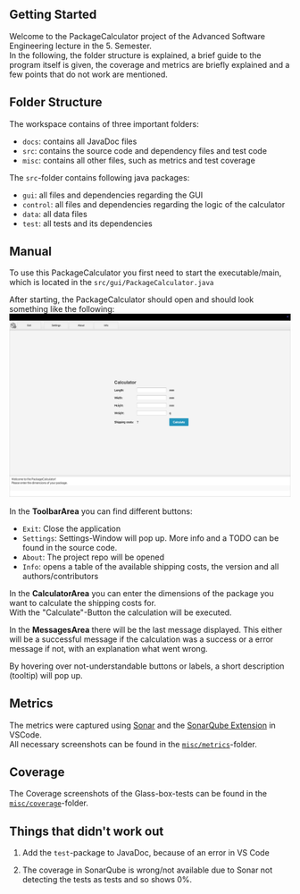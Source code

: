 ## Getting Started

Welcome to the PackageCalculator project of the Advanced Software Engineering lecture in the 5. Semester. <br>
In the following, the folder structure is explained, a brief guide to the program itself is given, the coverage and metrics are briefly explained and a few points that do not work are mentioned.
## Folder Structure

The workspace contains of three important folders:

- `docs`: contains all JavaDoc files
- `src`: contains the source code and dependency files and test code
- `misc`: contains all other files, such as metrics and test coverage


The `src`-folder contains following java packages:
- `gui`: all files and dependencies regarding the GUI
- `control`: all files and dependencies regarding the logic of the calculator
- `data`: all data files
- `test`: all tests and its dependencies

## Manual
To use this PackageCalculator you first need to start the executable/main, which is located in the `src/gui/PackageCalculator.java` <br>

After starting, the PackageCalculator should open and should look something like the following:
![PackageCalculator Screenshot](misc/pictures/PackageCalculator_start.png)

In the **ToolbarArea** you can find different buttons:
- `Exit`: Close the application
- `Settings`: Settings-Window will pop up. More info and a TODO can be found in the source code.
- `About`: The project repo will be opened
- `Info`: opens a table of the available shipping costs, the version and all authors/contributors

In the **CalculatorArea** you can enter the dimensions of the package you want to calculate the shipping costs for. <br>
With the "Calculate"-Button the calculation will be executed.

In the **MessagesArea** there will be the last message displayed. This either will be a successful message if the calculation was a success or a error message if not, with an explanation what went wrong.

By hovering over not-understandable buttons or labels, a short description (tooltip) will pop up.

## Metrics
The metrics were captured using [Sonar](https://www.sonarqube.org/) and the [SonarQube Extension](https://marketplace.visualstudio.com/items?itemName=SonarSource.sonarlint-vscode) in VSCode. <br>
All necessary screenshots can be found in the [`misc/metrics`](misc/metrics)-folder.

## Coverage
The Coverage screenshots of the Glass-box-tests can be found in the [`misc/coverage`](misc/coverage)-folder.

## Things that didn't work out
1. Add the `test`-package to JavaDoc, because of an error in VS Code

2. The coverage in SonarQube is wrong/not available due to Sonar not detecting the tests as tests and so shows 0%.
